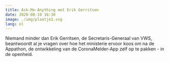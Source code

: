```yaml
---
title: Ask-Me-Anything met Erik Gerritsen
date: 2020-08-19 16:30
image: ./img/plaatje2.svg
lang: nl
---
```


Niemand minder dan Erik Gerritsen, de Secretaris-Generaal van VWS, beantwoordt al je vragen over hoe het ministerie ervoor koos om na de Appathon, de ontwikkeling van de CoronaMelder-App zelf op te pakken - in de openheid.
